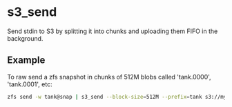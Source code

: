 # s3_send

Send stdin to S3 by splitting it into chunks and uploading them FIFO in the background.

## Example

To raw send a zfs snapshot in chunks of 512M blobs called 'tank.0000', 'tank.0001', etc:

```bash
zfs send -w tank@snap | s3_send --block-size=512M --prefix=tank s3://my_bucket
```
